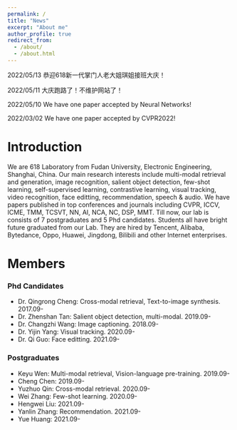 ```yaml
---
permalink: /
title: "News"
excerpt: "About me"
author_profile: true
redirect_from: 
  - /about/
  - /about.html
---
```

2022/05/13 恭迎618新一代掌门人老大姐琪姐接班大庆！

2022/05/11 大庆跑路了！不维护网站了！

2022/05/10 We have one paper accepted by Neural Networks!

2022/03/02 We have one paper accepted by CVPR2022!

Introduction
======
We are 618 Laboratory from Fudan University, Electronic Engineering, Shanghai, China. Our main research interests include multi-modal retrieval and generation, image recognition, salient object detection, few-shot learning, self-supervised learning, contrastive learning, visual tracking, video recognition, face editting, recommendation, speech & audio. We have papers published in top conferences and journals including CVPR, ICCV, ICME, TMM, TCSVT, NN, AI, NCA, NC, DSP, MMT. Till now, our lab is consists of 7 postgraduates and 5 Phd candidates. Students all have bright future graduated from our Lab. They are hired by Tencent, Alibaba, Bytedance, Oppo, Huawei, Jingdong, Bilibili and other Internet enterprises. 

Members
======

### Phd Candidates

* Dr. Qingrong Cheng: Cross-modal retrieval, Text-to-image synthesis. 2017.09-
* Dr. Zhenshan Tan: Salient object detection, multi-modal. 2019.09-
* Dr. Changzhi Wang: Image captioning. 2018.09-
* Dr. Yijin Yang: Visual tracking. 2020.09-
* Dr. Qi Guo: Face editting. 2021.09-

### Postgraduates

* Keyu Wen: Multi-modal retrieval, Vision-language pre-training. 2019.09-
* Cheng Chen: 2019.09-
* Yuzhuo Qin: Cross-modal retrieval. 2020.09-
* Wei Zhang: Few-shot learning. 2020.09-
* Hengwei Liu: 2021.09-
* Yanlin Zhang: Recommendation. 2021.09-
* Yue Huang: 2021.09-


<!-- Getting started
======
1. Register a GitHub account if you don't have one and confirm your e-mail (required!)
1. Fork [this repository](https://github.com/academicpages/academicpages.github.io) by clicking the "fork" button in the top right. 
1. Go to the repository's settings (rightmost item in the tabs that start with "Code", should be below "Unwatch"). Rename the repository "[your GitHub username].github.io", which will also be your website's URL.
1. Set site-wide configuration and create content & metadata (see below -- also see [this set of diffs](http://archive.is/3TPas) showing what files were changed to set up [an example site](https://getorg-testacct.github.io) for a user with the username "getorg-testacct")
1. Upload any files (like PDFs, .zip files, etc.) to the files/ directory. They will appear at https://[your GitHub username].github.io/files/example.pdf.  
1. Check status by going to the repository settings, in the "GitHub pages" section

Site-wide configuration
------
The main configuration file for the site is in the base directory in [_config.yml](https://github.com/academicpages/academicpages.github.io/blob/master/_config.yml), which defines the content in the sidebars and other site-wide features. You will need to replace the default variables with ones about yourself and your site's github repository. The configuration file for the top menu is in [_data/navigation.yml](https://github.com/academicpages/academicpages.github.io/blob/master/_data/navigation.yml). For example, if you don't have a portfolio or blog posts, you can remove those items from that navigation.yml file to remove them from the header. 

Create content & metadata
------
For site content, there is one markdown file for each type of content, which are stored in directories like _publications, _talks, _posts, _teaching, or _pages. For example, each talk is a markdown file in the [_talks directory](https://github.com/academicpages/academicpages.github.io/tree/master/_talks). At the top of each markdown file is structured data in YAML about the talk, which the theme will parse to do lots of cool stuff. The same structured data about a talk is used to generate the list of talks on the [Talks page](https://academicpages.github.io/talks), each [individual page](https://academicpages.github.io/talks/2012-03-01-talk-1) for specific talks, the talks section for the [CV page](https://academicpages.github.io/cv), and the [map of places you've given a talk](https://academicpages.github.io/talkmap.html) (if you run this [python file](https://github.com/academicpages/academicpages.github.io/blob/master/talkmap.py) or [Jupyter notebook](https://github.com/academicpages/academicpages.github.io/blob/master/talkmap.ipynb), which creates the HTML for the map based on the contents of the _talks directory).

**Markdown generator**

I have also created [a set of Jupyter notebooks](https://github.com/academicpages/academicpages.github.io/tree/master/markdown_generator
) that converts a CSV containing structured data about talks or presentations into individual markdown files that will be properly formatted for the academicpages template. The sample CSVs in that directory are the ones I used to create my own personal website at stuartgeiger.com. My usual workflow is that I keep a spreadsheet of my publications and talks, then run the code in these notebooks to generate the markdown files, then commit and push them to the GitHub repository.

How to edit your site's GitHub repository
------
Many people use a git client to create files on their local computer and then push them to GitHub's servers. If you are not familiar with git, you can directly edit these configuration and markdown files directly in the github.com interface. Navigate to a file (like [this one](https://github.com/academicpages/academicpages.github.io/blob/master/_talks/2012-03-01-talk-1.md) and click the pencil icon in the top right of the content preview (to the right of the "Raw | Blame | History" buttons). You can delete a file by clicking the trashcan icon to the right of the pencil icon. You can also create new files or upload files by navigating to a directory and clicking the "Create new file" or "Upload files" buttons. 

Example: editing a markdown file for a talk
![Editing a markdown file for a talk](/images/editing-talk.png)

For more info
------
More info about configuring academicpages can be found in [the guide](https://academicpages.github.io/markdown/). The [guides for the Minimal Mistakes theme](https://mmistakes.github.io/minimal-mistakes/docs/configuration/) (which this theme was forked from) might also be helpful. -->
